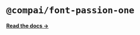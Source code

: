 # `@compai/font-passion-one`

[**Read the docs &rarr;**](https://components.ai/docs/typefaces/passion-one)

